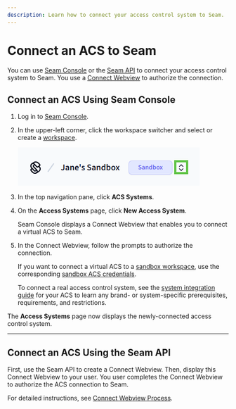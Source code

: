 ```yaml
---
description: Learn how to connect your access control system to Seam.
---
```


# Connect an ACS to Seam

You can use [Seam Console](../../../core-concepts/seam-console/) or the [Seam API](../../../api/connect_webviews/) to connect your access control system to Seam. You use a [Connect Webview](../../../core-concepts/connect-webviews/) to authorize the connection.

## Connect an ACS Using Seam Console

1. Log in to [Seam Console](https://console.seam.co/).
2.  In the upper-left corner, click the workspace switcher and select or create a [workspace](../../../core-concepts/workspaces/).

    ![Use the Seam Console workspace switcher to switch between workspaces and create new workspaces.](../../../.gitbook/assets/workspace-switcher.png)
3. In the top navigation pane, click **ACS Systems**.
4.  On the **Access Systems** page, click **New Access System**.

    Seam Console displays a Connect Webview that enables you to connect a virtual ACS to Seam.
5.  In the Connect Webview, follow the prompts to authorize the connection.

    If you want to connect a virtual ACS to a [sandbox workspace](../../../core-concepts/workspaces/#sandbox-workspaces), use the corresponding [sandbox ACS credentials](../../../device-guides/sandbox-and-sample-data/).

    To connect a real access control system, see the [system integration guide](../../../device-and-system-integration-guides/overview.md#access-control-systems) for your ACS to learn any brand- or system-specific prerequisites, requirements, and restrictions.

The **Access Systems** page now displays the newly-connected access control system.

***

## Connect an ACS Using the Seam API

First, use the Seam API to create a Connect Webview. Then, display this Connect Webview to your user. You user completes the Connect Webview to authorize the ACS connection to Seam.

For detailed instructions, see [Connect Webview Process](../../../core-concepts/connect-webviews/connect-webview-process.md).
